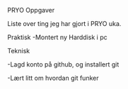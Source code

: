 PRYO Oppgaver

Liste over ting jeg har gjort i PRYO uka.

Praktisk
-Montert ny Harddisk i pc

Teknisk

-Lagd konto på github, og installert git

-Lært litt om hvordan git funker
